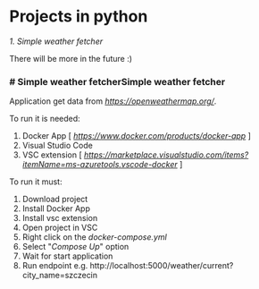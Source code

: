# Projects in python

*1. Simple weather fetcher*

There will be more in the future :)

### # Simple weather fetcherSimple weather fetcher

Application get data from *https://openweathermap.org/*.

To run it is needed:
1. Docker App [ *https://www.docker.com/products/docker-app* ]
2. Visual Studio Code
3. VSC extension [ *https://marketplace.visualstudio.com/items?itemName=ms-azuretools.vscode-docker* ]

To run it must:
1. Download project
2. Install Docker App
3. Install vsc extension
4. Open project in VSC
5. Right click on the *docker-compose.yml*
6. Select "*Compose Up*" option
7. Wait for start application
8. Run endpoint e.g. http://localhost:5000/weather/current?city_name=szczecin
